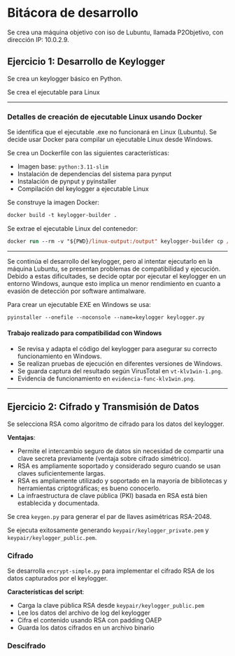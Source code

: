 # Bitácora de desarrollo

Se crea una máquina objetivo con iso de Lubuntu, llamada P2Objetivo, con dirección IP: 10.0.2.9.

## Ejercicio 1: Desarrollo de Keylogger

Se crea un keylogger básico en Python.

Se crea el ejecutable para Linux

---
### Detalles de creación de ejecutable Linux usando Docker

Se identifica que el ejecutable .exe no funcionará en Linux (Lubuntu). Se decide usar Docker para compilar un ejecutable Linux desde Windows.

Se crea un Dockerfile con las siguientes características:
- Imagen base: `python:3.11-slim`
- Instalación de dependencias del sistema para pynput
- Instalación de pynput y pyinstaller
- Compilación del keylogger a ejecutable Linux

Se construye la imagen Docker:
```ps
docker build -t keylogger-builder .
```

Se extrae el ejecutable Linux del contenedor:
```ps
docker run --rm -v "${PWD}/linux-output:/output" keylogger-builder cp /app/dist/keylogger /output/
```

---

Se continúa el desarrollo del keylogger, pero al intentar ejecutarlo en la máquina Lubuntu, se presentan problemas de compatibilidad y ejecución. Debido a estas dificultades, se decide optar por ejecutar el keylogger en un entorno Windows, aunque esto implica un menor rendimiento en cuanto a evasión de detección por software antimalware.

Para crear un ejecutable EXE en Windows se usa:
```ps
pyinstaller --onefile --noconsole --name=keylogger keylogger.py
```

#### Trabajo realizado para compatibilidad con Windows

- Se revisa y adapta el código del keylogger para asegurar su correcto funcionamiento en Windows.
- Se realizan pruebas de ejecución en diferentes versiones de Windows.
- Se guarda captura del resultado según VirusTotal en `vt-klv1win-1.png`.
- Evidencia de funcionamiento en `evidencia-func-klv1win.png`.

---

## Ejercicio 2: Cifrado y Transmisión de Datos

Se selecciona RSA como algoritmo de cifrado para los datos del keylogger.

**Ventajas**:
- Permite el intercambio seguro de datos sin necesidad de compartir una clave secreta previamente (ventaja sobre cifrado simétrico).
- RSA es ampliamente soportado y considerado seguro cuando se usan claves suficientemente largas.
- RSA es ampliamente utilizado y soportado en la mayoría de bibliotecas y herramientas criptográficas; es bueno conocerlo.
- La infraestructura de clave pública (PKI) basada en RSA está bien establecida y documentada.

Se crea `keygen.py` para generar el par de llaves asimétricas RSA-2048.

Se ejecuta exitosamente generando `keypair/keylogger_private.pem` y `keypair/keylogger_public.pem`.

### Cifrado

Se desarrolla `encrypt-simple.py` para implementar el cifrado RSA de los datos capturados por el keylogger.

**Características del script**:
- Carga la clave pública RSA desde `keypair/keylogger_public.pem`
- Lee los datos del archivo de log del keylogger
- Cifra el contenido usando RSA con padding OAEP
- Guarda los datos cifrados en un archivo binario

### Descifrado

